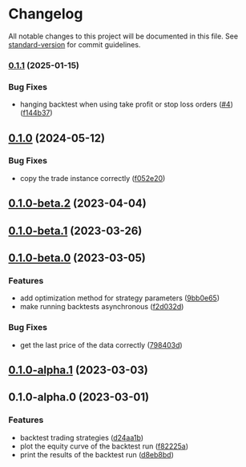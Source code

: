 # Changelog

All notable changes to this project will be documented in this file. See [standard-version](https://github.com/conventional-changelog/standard-version) for commit guidelines.

### [0.1.1](https://github.com/fugle-dev/fugle-backtest-node/compare/v0.1.0...v0.1.1) (2025-01-15)


### Bug Fixes

* hanging backtest when using take profit or stop loss orders ([#4](https://github.com/fugle-dev/fugle-backtest-node/issues/4)) ([f144b37](https://github.com/fugle-dev/fugle-backtest-node/commit/f144b3787d218defcccd616b089a70bc4f7ed6e0))

## [0.1.0](https://github.com/fugle-dev/fugle-backtest-node/compare/v0.1.0-beta.2...v0.1.0) (2024-05-12)


### Bug Fixes

* copy the trade instance correctly ([f052e20](https://github.com/fugle-dev/fugle-backtest-node/commit/f052e203a2edc16d4ade4e9b6a21538aa2839e98))

## [0.1.0-beta.2](https://github.com/fugle-dev/fugle-backtest-node/compare/v0.1.0-beta.1...v0.1.0-beta.2) (2023-04-04)

## [0.1.0-beta.1](https://github.com/fugle-dev/fugle-backtest-node/compare/v0.1.0-beta.0...v0.1.0-beta.1) (2023-03-26)

## [0.1.0-beta.0](https://github.com/fugle-dev/fugle-backtest-node/compare/v0.1.0-alpha.1...v0.1.0-beta.0) (2023-03-05)


### Features

* add optimization method for strategy parameters ([9bb0e65](https://github.com/fugle-dev/fugle-backtest-node/commit/9bb0e65d69e1ceed8d5335779a7d68ccf811fd1f))
* make running backtests asynchronous ([f2d032d](https://github.com/fugle-dev/fugle-backtest-node/commit/f2d032d513181f36aea5133cc83fe5b8edfa1b8b))


### Bug Fixes

* get the last price of the data correctly ([798403d](https://github.com/fugle-dev/fugle-backtest-node/commit/798403dc0fa01fc66b28c89a3cd893f10ad7f5a7))

## [0.1.0-alpha.1](https://github.com/fugle-dev/fugle-backtest-node/compare/v0.1.0-alpha.0...v0.1.0-alpha.1) (2023-03-03)

## 0.1.0-alpha.0 (2023-03-01)


### Features

* backtest trading strategies ([d24aa1b](https://github.com/fugle-dev/fugle-backtest-node/commit/d24aa1b18b28fb6bba0fc080dcc08456e27390e5))
* plot the equity curve of the backtest run ([f82225a](https://github.com/fugle-dev/fugle-backtest-node/commit/f82225a4fca9f1eb0b8e848b78d043fe0f112dae))
* print the results of the backtest run ([d8eb8bd](https://github.com/fugle-dev/fugle-backtest-node/commit/d8eb8bd3c5030c7ac34654ebd7e15cacdcd39957))
